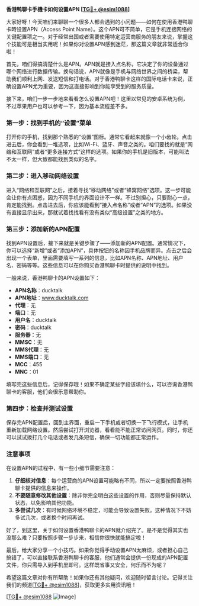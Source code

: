 **香港鸭聊卡手機卡如何设置APN [[TG💪+ @esim1088](https://t.me/s/esim1088)]**

大家好呀！今天咱们来聊聊一个很多人都会遇到的小问题——如何在使用香港鸭聊卡時设置APN（Access Point Name）。这个APN可不简单，它是手机连接网络的关键配置项之一。对于经常出国或者需要使用特定运营商服务的朋友来说，掌握这个技能可是相当实用呢！如果你对设置APN感到迷茫，那这篇文章就非常适合你啦！

首先，咱们得搞清楚什么是APN。APN就是接入点名称，它决定了你的设备通过哪个网络进行数据传输。换句话说，APN就像是手机与网络世界之间的桥梁，帮助我们顺利上网、发送短信和打电话。对于香港鸭聊卡这样的国际电话卡来说，正确设置APN尤为重要，因为这直接影响到你能享受到的服务质量。

接下来，咱们一步一步地来看看怎么设置APN吧！这里以常见的安卓系统为例，不过苹果用户也可以参考一下，因为基本流程差不多。

### 第一步：找到手机的“设置”菜单

打开你的手机，找到那个熟悉的“设置”图标。通常它看起来就像一个小齿轮。点击进去后，你会看到一堆选项，比如Wi-Fi、蓝牙、声音之类的。咱们要找的就是“网络和互联网”或者“更多连接方式”这样的选项。如果你的手机是旧版本，可能叫法不太一样，但大致都能找到类似的名字。

### 第二步：进入移动网络设置

进入“网络和互联网”之后，接着寻找“移动网络”或者“蜂窝网络”选项。这一步可能会让你有点困惑，因为不同手机的界面设计不一样。不过别担心，只要耐心一点，肯定能找到。点击进去后，你应该能看到“接入点名称”或者“APN”的选项。如果没有直接显示出来，那就试着找找看有没有类似“高级设置”之类的地方。

### 第三步：添加新的APN配置

找到APN设置后，接下来就是关键步骤了——添加新的APN配置。通常情况下，你可以选择“新增”或者“添加APN”，具体按钮的名称因手机品牌而异。点击之后会出现一个表单，里面需要填写一系列的信息，比如APN名称、APN地址、用户名、密码等等。这些信息可以在你购买香港鸭聊卡时提供的说明中找到。

一般来说，香港鸭聊卡的APN设置如下：

- **APN名称**：ducktalk  
- **APN地址**：www.ducktalk.com  
- **代理**：无  
- **端口**：无  
- **用户名**：ducktalk  
- **密码**：ducktalk  
- **服务器**：无  
- **MMSC**：无  
- **MMS代理**：无  
- **MMS端口**：无  
- **MCC**：455  
- **MNC**：01  

填写完这些信息后，记得保存哦！如果不确定某些字段该填什么，可以咨询香港鸭聊卡的客服，他们会很乐意帮助你。

### 第四步：检查并测试设置

保存完APN配置后，回到主界面，重启一下手机或者切换一下飞行模式，让手机重新加载网络设置。然后尝试打开浏览器，看看能不能正常访问网页。同时，你还可以试试拨打几个电话或者发几条短信，确保一切功能都正常运作。

### 注意事项

在设置APN的过程中，有一些小细节需要注意：

1. **仔细核对信息**：每个运营商的APN设置可能略有不同，所以一定要按照香港鸭聊卡提供的信息来操作。
2. **不要随意修改其他设置**：除非你完全明白这些设置的作用，否则尽量保持默认状态，以免影响其他功能。
3. **多尝试几次**：有时候网络环境不稳定，可能会导致设置失败。这种情况下不妨多试几次，或者换个时间再试。

好了，到这里，关于如何设置香港鸭聊卡的APN就介绍完了。是不是觉得其实也没那么难？只要按照步骤一步步来，相信你很快就能搞定啦！

最后，给大家分享一个小技巧。如果你觉得手动设置APN太麻烦，或者担心自己搞错了，可以直接联系香港鸭聊卡的客服，他们通常会提供一份现成的APN配置文件，你只需导入到手机里即可。这样既省事又安全，何乐而不为呢？

希望这篇文章对你有所帮助！如果你还有其他疑问，欢迎随时留言讨论。记得关注我们的频道[[TG💪+ @esim1088](https://t.me/s/esim1088)]，获取更多实用资讯哦！

[[TG💪+ @esim1088](https://t.me/s/esim1088) ![Image](https://i.postimg.cc/4NQfJmqS/Snipaste-2025-05-13-00-14-12.png)]